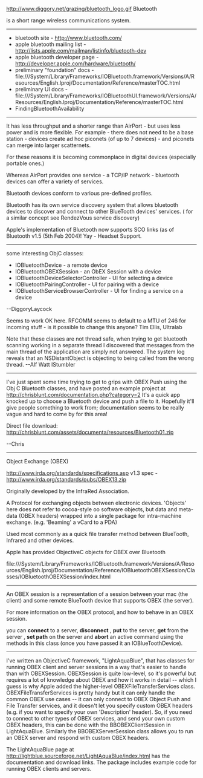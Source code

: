 

http://www.diggory.net/grazing/bluetooth_logo.gif Bluetooth 

is a short range wireless communications system.

----

* bluetooth site - http://www.bluetooth.com/
* apple bluetooth mailing list - http://lists.apple.com/mailman/listinfo/bluetooth-dev
* apple bluetooth developer page - http://developer.apple.com/hardware/bluetooth/
* preliminary "foundation" docs - file:///System/Library/Frameworks/IOBluetooth.framework/Versions/A/Resources/English.lproj/Documentation/Reference/masterTOC.html
* preliminary UI docs - file:///System/Library/Frameworks/IOBluetoothUI.framework/Versions/A/Resources/English.lproj/Documentation/Reference/masterTOC.html
* FindingBluetoothAvailability

----

It has less throughput and a shorter range than AirPort - but uses less power and is more flexible.  For example - there does not need to be a base station - devices create ad hoc piconets (of up to 7 devices) - and piconets  can merge into larger scatternets.

For these reasons it is becoming commonplace in digital devices (especially portable ones.)

Whereas AirPort provides one service - a TCP/IP network - bluetooth devices can offer a variety of services.

Bluetooth devices conform to various pre-defined profiles.

Bluetooth has its own service discovery system that allows bluetooth devices to discover and connect to other BlueTooth devices' services. ( for a similar concept see RendezVous service discovery)

Apple's implementation of Bluetooth now supports SCO links (as of Bluetooth v1.5 (5th Feb 2004)!  Yay - Headset Support.

----
some interesting ObjC classes:

* IOBluetoothDevice - a remote device
* IOBluetoothOBEXSession - an ObEX Session with a device
* IOBluetoothDeviceSelectorController - UI for selecting a device
* IOBluetoothPairingController - UI for pairing with a device
* IOBluetoothServiceBrowserController - UI for finding a service on a device
  



--DiggoryLaycock

Seems to work OK here. RFCOMM seems to default to a MTU of 246 for incoming stuff - is it possible to change this anyone? Tim Ellis, Ultralab

Note that these classes are not thread safe, when trying to get bluetooth scanning working in a separate thread I discovered that messages from the main thread of the application are simply not answered. The system log reveals that an NSDistantObject is objecting to being called from the wrong thread. --Alf Watt IStumbler

----

I've just spent some time trying to get to grips with OBEX Push using the Obj C Bluetooth classes, and have posted an example project at http://chrisblunt.com/documentation.php?category=2 It's a quick app knocked up to choose a Bluetooth device and push a file to it. Hopefully it'll give people something to work from; documentation seems to be really vague and hard to come by for this area!

Direct file download: http://chrisblunt.com/assets/documenta/resources/Bluetooth01.zip

--Chris

----

Object Exchange (OBEX)

http://www.irda.org/standards/specifications.asp
v1.3 spec - http://www.irda.org/standards/pubs/OBEX13.zip

Originally developed by the InfraRed Association.  

A Protocol for exchanging objects between electronic devices.  'Objects' here does not refer to cocoa-style oo software objects, but data and meta-data (OBEX headers) wrapped into a single package for intra-machine exchange. (e.g. 'Beaming' a vCard to a PDA)

Used most commonly as a quick file transfer method between BlueTooth, Infrared and other devices.

Apple has provided ObjectiveC objects for OBEX over Bluetooth

file:///System/Library/Frameworks/IOBluetooth.framework/Versions/A/Resources/English.lproj/Documentation/Reference/IOBluetoothOBEXSession/Classes/IOBluetoothOBEXSession/index.html

----

An OBEX session is a representation of a  session between your mac (the client) and some remote BlueTooth device that supports OBEX (the server).

For more information on the OBEX protocol, and how to behave in an OBEX session.

you can **connect**  to a server, **disconnect** , **put** to the server, **get** from the server  , **set path** on the server  and **abort** an active command using the methods in this class (once you have passed it an IOBlueToothDevice).

----

I've written an ObjectiveC framework, "LightAquaBlue", that has classes for running OBEX client and server sessions in a way that's easier to handle than with OBEXSession. OBEXSession is quite low-level, so it's powerful but requires a lot of knowledge about OBEX and how it works in detail -- which I guess is why Apple added the higher-level OBEXFileTransferServices class. OBEXFileTransferServices is pretty handy but it can only handle the common OBEX use cases -- it can only connect to OBEX Object Push and File Transfer services, and it doesn't let you specify custom OBEX headers (e.g. if you want to specify your own 'Description' header). So, if you need to connect to other types of OBEX services, and send your own custom OBEX headers, this can be done with the BBOBEXClientSession in LightAquaBlue. Similarly the BBOBEXServerSession class allows you to run an OBEX server and respond with custom OBEX headers.

The LightAquaBlue page at http://lightblue.sourceforge.net/LightAquaBlue/index.html has the documentation and download links. The package includes example code for running OBEX clients and servers.

